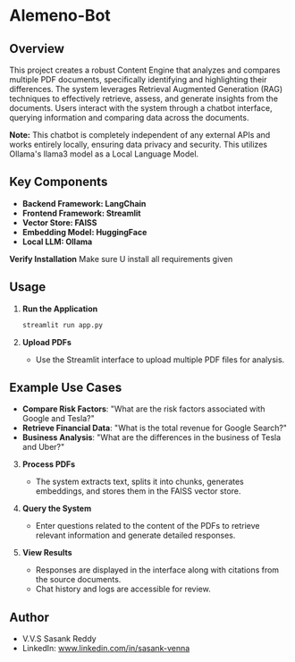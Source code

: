 # Alemeno-Bot

## Overview

This project creates a robust Content Engine that analyzes and compares multiple PDF documents, specifically identifying and highlighting their differences. The system leverages Retrieval Augmented Generation (RAG) techniques to effectively retrieve, assess, and generate insights from the documents. Users interact with the system through a chatbot interface, querying information and comparing data across the documents. 

**Note:** This chatbot is completely independent of any external APIs and works entirely locally, ensuring data privacy and security. This utilizes Ollama's llama3 model as a Local Language Model. 

## Key Components
- **Backend Framework: LangChain**
- **Frontend Framework: Streamlit**
- **Vector Store: FAISS**
- **Embedding Model: HuggingFace**
- **Local LLM: Ollama**

**Verify Installation**
Make sure U install all requirements given


## Usage

1. **Run the Application**

    ```bash
    streamlit run app.py
    ```

2. **Upload PDFs**

    - Use the Streamlit interface to upload multiple PDF files for analysis.



## Example Use Cases

- **Compare Risk Factors**: "What are the risk factors associated with Google and Tesla?"
- **Retrieve Financial Data**: "What is the total revenue for Google Search?"
- **Business Analysis**: "What are the differences in the business of Tesla and Uber?"

3. **Process PDFs**

    - The system extracts text, splits it into chunks, generates embeddings, and stores them in the FAISS vector store.

4. **Query the System**

    - Enter questions related to the content of the PDFs to retrieve relevant information and generate detailed responses.

5. **View Results**

    - Responses are displayed in the interface along with citations from the source documents.
    - Chat history and logs are accessible for review.
  
 ## Author
- V.V.S Sasank Reddy
- LinkedIn: www.linkedin.com/in/sasank-venna
  

